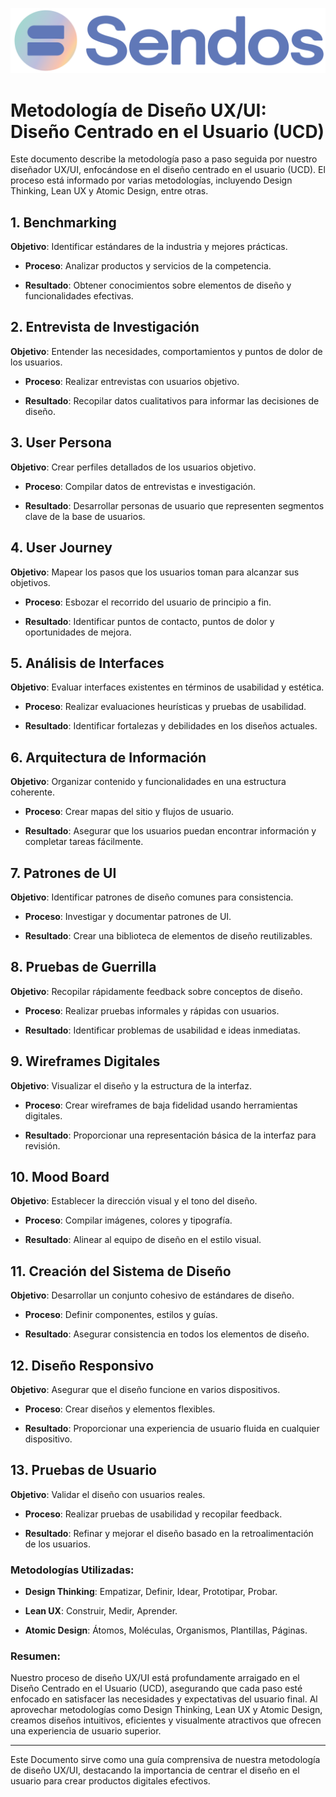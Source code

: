 ![sendos](../img/sendos_logo.png)

# Metodología de Diseño UX/UI: Diseño Centrado en el Usuario (UCD)

Este documento describe la metodología paso a paso seguida por nuestro diseñador UX/UI, enfocándose en el diseño centrado en el usuario (UCD). El proceso está informado por varias metodologías, incluyendo Design Thinking, Lean UX y Atomic Design, entre otras.

## 1. Benchmarking

**Objetivo**: Identificar estándares de la industria y mejores prácticas.

- **Proceso**: Analizar productos y servicios de la competencia.

- **Resultado**: Obtener conocimientos sobre elementos de diseño y funcionalidades efectivas.

## 2. Entrevista de Investigación

**Objetivo**: Entender las necesidades, comportamientos y puntos de dolor de los usuarios.

- **Proceso**: Realizar entrevistas con usuarios objetivo.

- **Resultado**: Recopilar datos cualitativos para informar las decisiones de diseño.

## 3. User Persona

**Objetivo**: Crear perfiles detallados de los usuarios objetivo.

- **Proceso**: Compilar datos de entrevistas e investigación.

- **Resultado**: Desarrollar personas de usuario que representen segmentos clave de la base de usuarios.

## 4. User Journey

**Objetivo**: Mapear los pasos que los usuarios toman para alcanzar sus objetivos.

- **Proceso**: Esbozar el recorrido del usuario de principio a fin.

- **Resultado**: Identificar puntos de contacto, puntos de dolor y oportunidades de mejora.

## 5. Análisis de Interfaces

**Objetivo**: Evaluar interfaces existentes en términos de usabilidad y estética.

- **Proceso**: Realizar evaluaciones heurísticas y pruebas de usabilidad.

- **Resultado**: Identificar fortalezas y debilidades en los diseños actuales.

## 6. Arquitectura de Información

**Objetivo**: Organizar contenido y funcionalidades en una estructura coherente.

- **Proceso**: Crear mapas del sitio y flujos de usuario.

- **Resultado**: Asegurar que los usuarios puedan encontrar información y completar tareas fácilmente.

## 7. Patrones de UI

**Objetivo**: Identificar patrones de diseño comunes para consistencia.

- **Proceso**: Investigar y documentar patrones de UI.

- **Resultado**: Crear una biblioteca de elementos de diseño reutilizables.

## 8. Pruebas de Guerrilla

**Objetivo**: Recopilar rápidamente feedback sobre conceptos de diseño.

- **Proceso**: Realizar pruebas informales y rápidas con usuarios.

- **Resultado**: Identificar problemas de usabilidad e ideas inmediatas.

## 9. Wireframes Digitales

**Objetivo**: Visualizar el diseño y la estructura de la interfaz.

- **Proceso**: Crear wireframes de baja fidelidad usando herramientas digitales.

- **Resultado**: Proporcionar una representación básica de la interfaz para revisión.

## 10. Mood Board

**Objetivo**: Establecer la dirección visual y el tono del diseño.

- **Proceso**: Compilar imágenes, colores y tipografía.

- **Resultado**: Alinear al equipo de diseño en el estilo visual.

## 11. Creación del Sistema de Diseño

**Objetivo**: Desarrollar un conjunto cohesivo de estándares de diseño.

- **Proceso**: Definir componentes, estilos y guías.

- **Resultado**: Asegurar consistencia en todos los elementos de diseño.

## 12. Diseño Responsivo

**Objetivo**: Asegurar que el diseño funcione en varios dispositivos.

- **Proceso**: Crear diseños y elementos flexibles.

- **Resultado**: Proporcionar una experiencia de usuario fluida en cualquier dispositivo.

## 13. Pruebas de Usuario

**Objetivo**: Validar el diseño con usuarios reales.

- **Proceso**: Realizar pruebas de usabilidad y recopilar feedback.

- **Resultado**: Refinar y mejorar el diseño basado en la retroalimentación de los usuarios.

### Metodologías Utilizadas:

- **Design Thinking**: Empatizar, Definir, Idear, Prototipar, Probar.

- **Lean UX**: Construir, Medir, Aprender.

- **Atomic Design**: Átomos, Moléculas, Organismos, Plantillas, Páginas.

### Resumen:
Nuestro proceso de diseño UX/UI está profundamente arraigado en el Diseño Centrado en el Usuario (UCD), asegurando que cada paso esté enfocado en satisfacer las necesidades y expectativas del usuario final. Al aprovechar metodologías como Design Thinking, Lean UX y Atomic Design, creamos diseños intuitivos, eficientes y visualmente atractivos que ofrecen una experiencia de usuario superior.

---

Este Documento sirve como una guía comprensiva de nuestra metodología de diseño UX/UI, destacando la importancia de centrar el diseño en el usuario para crear productos digitales efectivos.